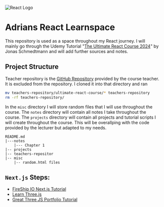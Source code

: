 ![React Logo](https://www.xpand-it.com/wp-content/uploads/2018/09/React-Logo.png)

# Adrians React Learnspace
This repository is used as a space throughout my React journey. I will mainly go through the Udemy Tutorial "[The Ultimate React Course 2024](https://www.udemy.com/course/the-ultimate-react-course/?couponCode=ACCAGE0923)" by Jonas Schmedtmann and will add further sources and notes.


## Project Structure
Teacher repository is the [GitHub Repository](https://github.com/jonasschmedtmann/ultimate-react-course) provided by the course teacher. It is excluded from the repository. I cloned it into that directory and ran 
```bash
mv teachers-repository/ultimate-react-course/* teachers-repository
rm -rf teachers-repository/
```
In the `misc` directory I will store random files that I will use throughout the course. The `notes` directory will contain all notes I take throughout the course. The `projects` directory will contain all projects and tutorial scripts I will create throughout the course. This will be overallping with the code provided by the lecturer but adapted to my needs.
```
README.md
|---notes
    |--- Chapter 1
|-- projects
|-- teachers-repositor
|-- misc
    |-- random.html files
```

## `Next.js` Steps:
* [FireShip IO Next.js Tutorial](https://fireship.io/courses/react-next-firebase/)
* [Learn Three.js](https://threejs.org/)
* [Great Three JS Portfolio Tutorial](https://www.youtube.com/watch?v=FkowOdMjvYo)
